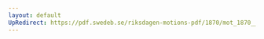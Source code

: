 ```yaml
---
layout: default
UpRedirect: https://pdf.swedeb.se/riksdagen-motions-pdf/1870/mot_1870__ak__reg/mot_1870__ak__reg_001.pdf
---
```


